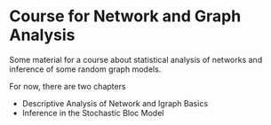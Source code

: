 # Course for Network and Graph Analysis

Some material for a course about statistical analysis of networks and inference of some random graph models.

For now, there are two chapters

- Descriptive Analysis of Network and Igraph Basics
- Inference in the Stochastic Bloc Model

